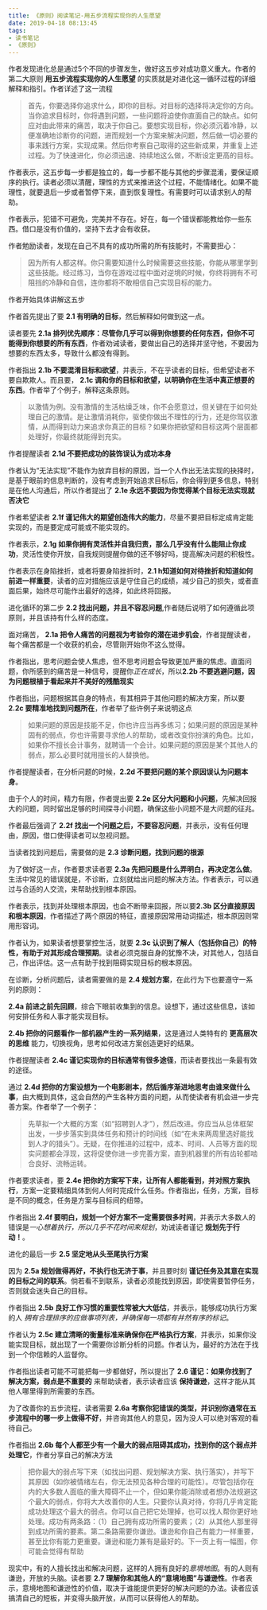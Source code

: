 ```yaml
---
title: 《原则》阅读笔记-用五步流程实现你的人生愿望
date: 2019-04-18 08:13:45
tags:
- 读书笔记
- 《原则》
---
```


作者发现进化总是通过5个不同的步骤发生，做好这五步对成功意义重大。作者的第二大原则 **用五步流程实现你的人生愿望** 的实质就是对进化这一循环过程的详细解释和指引。作者详述了这一流程

> 首先，你要选择你追求什么，即你的目标。对目标的选择将决定你的方向。当你追求目标时，你将遇到问题，一些问题将迫使你直面自己的缺点。如何应对由此带来的痛苦，取决于你自己。要想实现目标，你必须沉着冷静，以便准确地诊断你的问题，进而规划一个方案来解决问题，然后做一切必要的事来践行方案，实现成果。然后你考察自己取得的这些新成果，并重复上述过程。为了快速进化，你必须迅速、持续地这么做，不断设定更高的目标。

作者表示，这五步每一步都是独立的，每一步都不能与其他的步骤混淆，要保证顺序的执行。读者必须以清醒，理性的方式来推进这个过程，不能情绪化。如果不能理性，就要退后一步或者暂停下来，直到恢复理性。有需要时可以请求别人的帮助。

作者表示，犯错不可避免，完美并不存在。好在，每一个错误都能教给你一些东西。借口是没有价值的，坚持下去才会有收获。

作者勉励读者，发现在自己不具有的成功所需的所有技能时，不需要担心：

> 因为所有人都这样。你只需要知道什么时候需要这些技能，你能从哪里学到这些技能。经过练习，当你在游戏过程中面对逆境的时候，你终将拥有不可阻挡的冷静和自信，连你都将不敢相信自己实现目标的能力。

作者开始具体讲解这五步

作者首先提出了要 **2.1 有明确的目标**，然后解释如何做到这一点。

读者要先 **2.1a 排列优先顺序：尽管你几乎可以得到你想要的任何东西，但你不可能得到你想要的所有东西**，作者劝诫读者，要做出自己的选择并坚守他，不要因为想要的东西太多，导致什么都没有得到。

作者指出 **2.1b 不要混淆目标和欲望**，并表示，不在乎读者的目标，但希望读者不要自欺欺人。而且要， **2.1c 调和你的目标和欲望，以明确你在生活中真正想要的东西**。作者举了个例子，解释这条原则。

> 以激情为例。没有激情的生活枯燥乏味，你不会愿意过，但关键在于如何处理自己的激情。是让激情消耗你，驱使你做出不理性的行为，还是你驾驭激情，从而得到动力来追求你真正的目标？如果你把欲望和目标这两个层面都处理好，你最终就能得到充实。

作者提醒读者 **2.1d 不要把成功的装饰误认为成功本身**

作者认为“无法实现”不能作为放弃目标的原因，当一个人作出无法实现的抉择时，是基于眼前的信息判断的，没有考虑到开始追求目标后，你会得到更多信息，特别是在他人沟通后，所以作者提出了 **2.1e 永远不要因为你觉得某个目标无法实现就否决它**

作者希望读者 **2.1f 谨记伟大的期望创造伟大的能力**，尽量不要把目标定成肯定能实现的，而是要定成可能或不能实现的。

作者表示，**2.1g 如果你拥有灵活性并自我归责，那么几乎没有什么能阻止你成功**，灵活性使你开放，自我规则提醒你做的还不够好吗，提高解决问题的积极性。

作者表示在身陷挫折，或者将要身陷挫折时，**2.1 h知道如何对待挫折和知道如何前进一样重要**，读者的应对措施应该是守住自己的成绩，减少自己的损失，或者直面后果，始终尽可能作出最好的选择，如此终将回报。

进化循环的第二步 **2.2 找出问题，并且不容忍问题**,作者随后说明了如何遵循此项原则，并且该持有什么样的态度。

面对痛苦， **2.1a 把令人痛苦的问题视为考验你的潜在进步机会**，作者提醒读者，每个痛苦都是一个收获的机会，尽管刚开始你不这么觉得。

作者指出，思考问题会使人焦虑，但不思考问题会导致更加严重的焦虑。直面问题，你所感到的痛苦是一种信号，提醒你*正在成长*，所以**2.2b 不要逃避问题，因为问题根植于看起来并不美好的残酷现实**

作者指出，问题根据其自身的特点，有其相异于其他问题的解决方案，所以要 **2.2c 要精准地找到问题所在**，作者举了些许例子来说明这点

> 如果问题的原因是技能不足，你也许应当再多练习；如果问题的原因是某种固有的弱点，你也许需要寻求他人的帮助，或者改变你扮演的角色。比如，如果你不擅长会计事务，就聘请一个会计。如果问题的原因是某个其他人的弱点，那么必要时就用擅长的人替换他。

作者提醒读者，在分析问题的时候，**2.2d 不要把问题的某个原因误认为问题本身**。

由于个人的时间，精力有限，作者提出要 **2.2e 区分大问题和小问题**，先解决回报大的问题，同时留出足够的时间探寻小问题，确保这些小问题不是大问题的征兆。

作者最后强调了 **2.2f 找出一个问题之后，不要容忍问题**，并表示，没有任何理由，原因，借口使得读者可以忽视问题。

当读者找到问题后，需要做的是 **2.3 诊断问题，找到问题的根源**

为了做好这一点，作者要求读者要 **2.3a 先把问题是什么弄明白，再决定怎么做**。生活中常见的错误就是，不诊断，立刻就给出问题的解决方法。作者表示，可以通过与合适的人交流，来帮助找到根本原因。

作者表示，找到并处理根本原因，也会不断带来回报，所以要**2.3b 区分直接原因和根本原因**，作者描述了两个原因的特征，直接原因常用动词描述，根本原因则常用形容词。

作者认为，如果读者想要掌控生活，就要 **2.3c 认识到了解人（包括你自己）的特性，有助于对其形成合理预期**。读者必须克服自身的犹豫不决，对其他人，包括自己，作出评估。这一点有助于找到阻碍实现目标的根本原因。

在诊断，分析问题后，读者需要做的是 **2.4 规划方案**，在此行为下也要遵守一系列的原则：

**2.4a 前进之前先回顾**，综合下眼前收集到的信息。设想下，通过这些信息，该如何安排任务和人事才能实现目标。

**2.4b 把你的问题看作一部机器产生的一系列结果**，这是通过人类特有的 **更高层次的思维** 能力，切换视角，思考如何改进方案创造更好的结果。

作者提醒读者 **2.4c 谨记实现你的目标通常有很多途径**，而读者要找出一条最有效的途径。

通过 **2.4d 把你的方案设想为一个电影剧本，然后循序渐进地思考由谁来做什么事**，由大概到具体，这会自然的产生各种方面的问题，从而使读者有机会进一步完善方案。作者举了一个例子：

> 先草拟一个大概的方案（如“招聘到人才”），然后改进。你应当从总体框架出发，一步步落实到具体任务和预计的时间线（如“在未来两周里选好能找到人才的猎头”）。无疑，在你推进的过程中，成本、时间、人员等方面的现实问题都会浮现，这将促使你进一步完善方案，直到机器里的所有齿轮都啮合良好、流畅运转。

作者要求读者，要 **2.4e 把你的方案写下来，让所有人都能看到，并对照方案执行**，方案一定要精细具体到何人何时完成什么任务。作者指出，任务，方案，目标是不同的概念，任务是方案与目标间的纽带。

作者指出 **2.4f 要明白，规划一个好方案不一定需要很多时间**，并表示大多数人的错误是*一心想着执行，所以几乎不花时间来规划*，劝诫读者谨记 **规划先于行动！**。

进化的最后一步 **2.5 坚定地从头至尾执行方案**

因为 **2.5a 规划做得再好，不执行也无济于事**，并且要时刻 **谨记任务及其意在实现的目标之间的联系**。倘若看不到联系，读者必须能找到原因，即使需要暂停任务，否则就会迷失自己的目标。

作者指出 **2.5b 良好工作习惯的重要性常被大大低估**，并表示，能够成功执行方案的人 *拥有合理排序的应做事项列表，并确保每一项都有井然有序的标记*。

作者认为 **2.5c 建立清晰的衡量标准来确保你在严格执行方案**，并表示，如果你没能实现目标，就出现了一个需要你诊断分析的问题。作者认为，最好的方法在于找到一个你信赖的人监督你。

作者指出读者可能不可能把每一步都做好，所以提出了 **2.6 谨记：如果你找到了解决方案，弱点是不重要的** 来帮助读者，表示读者应该 **保持谦逊**，这样才能从其他人哪里得到所需要的东西。

为了改善你的五步流程，读者需要 **2.6a 考察你犯错误的类型，并识别你通常在五步流程中的哪一步上做得不好**，并咨询其他人的意见，因为没人可以绝对客观的看待自己。

作者指出 **2.6b 每个人都至少有一个最大的弱点阻碍其成功，找到你的这个弱点并处理它**，作者分享自己的解决方法

> 把你最大的弱点写下来（如找出问题、规划解决方案、执行落实），并写下其原因（如你被情绪左右，你无法预见各种合理的可能性）。尽管包括你在内的大多数人面临的重大障碍不止一个，但如果你能消除或者想办法规避这个最大的弱点，你将大大改善你的人生。只要你认真对待，你将几乎肯定能成功处理这个最大的弱点。你可以自己把它处理掉，也可以找人帮你更好地处理。成功有两条路：（1）自己拥有成功所需的要素；（2）从其他人那里得到成功所需的要素。第二条路需要你谦逊。谦逊和你自己有能力一样重要，甚至比你有能力更重要。谦逊和能力兼有是最好的。下一页上有一幅图，你可能会觉得有帮助

现实中，有的人擅长找出和解决问题，这样的人拥有良好的*意境地图*。有的人则有谦逊，开放的头脑。读者要 **2.7 理解你和其他人的“意境地图”与谦逊性**。作者表示，意境地图和谦逊性的价值，取决于谁能提供更好的解决问题的办法。读者应该搞清自己的短板，并变得头脑开放，从而可以获得他人的帮助。